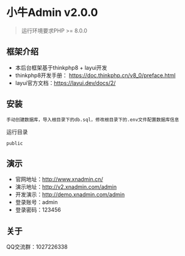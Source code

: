 小牛Admin v2.0.0
===============

> 运行环境要求PHP >= 8.0.0

## 框架介绍

* 本后台框架基于thinkphp8 + layui开发
* thinkphp8开发手册： https://doc.thinkphp.cn/v8_0/preface.html
* layui官方文档：https://layui.dev/docs/2/

## 安装

~~~
手动创建数据库，导入根目录下的db.sql，修改根目录下的.env文件配置数据库信息
~~~

运行目录
~~~
public
~~~

## 演示
* 官网地址：http://www.xnadmin.cn/
* 演示地址：http://v2.xnadmin.com/admin
* 开发演示：http://demo.xnadmin.com/admin
* 登录账号：admin
* 登录密码：123456


## 关于

QQ交流群：1027226338

